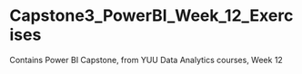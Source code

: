 # Capstone3_PowerBI_Week_12_Exercises
Contains Power BI Capstone, from YUU Data Analytics courses, Week 12
